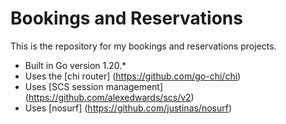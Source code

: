 # Bookings and Reservations

This is the repository for my bookings and reservations projects.

- Built in Go version 1.20.*
- Uses the [chi router] (https://github.com/go-chi/chi)
- Uses [SCS session management] (https://github.com/alexedwards/scs/v2)
- Uses [nosurf] (https://github.com/justinas/nosurf)